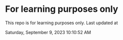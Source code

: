 # For learning purposes only
This repo is for learning purposes only.
Last updated at

Saturday, September 9, 2023 10:10:52 AM

